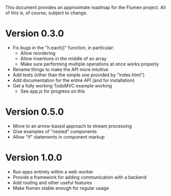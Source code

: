 This document provides an approximate roadmap for the Flumen project. All of this is, of course, subject to change.

# Version 0.3.0

* Fix bugs in the "h.each()" function, in particular:
    - Allow reordering
    - Allow insertions in the middle of an array
    - Make sure performing multiple operations at once works properly
* Rename things to make the API more intuitive
* Add tests (other than the simple one provided by "index.html")
* Add documentation for the entire API (and for installation)
* Get a fully working TodoMVC example working
    - See app.js for progress on this

# Version 0.5.0

* Move to an arrow-based approach to stream processing
* Give examples of "nested" components
* Allow "if" statements in component markup

# Version 1.0.0

* Run apps entirely within a web worker
* Provide a framework for adding communication with a backend
* Add routing and other useful features
* Make flumen stable enough for regular usage
